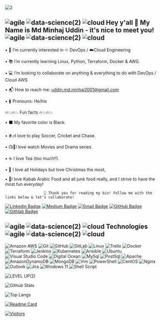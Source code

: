 

![2](https://user-images.githubusercontent.com/86624642/206302820-317bb90c-a45a-460f-bc03-63865a774f24.jpg)





       
## ![agile](https://user-images.githubusercontent.com/86624642/204691171-2ac8cf85-fec2-43da-a171-e16e3ff99610.png) ![data-science(2)](https://user-images.githubusercontent.com/86624642/204690893-ab0a64ea-d7c6-46c3-8ea2-cb4e0746e6a1.png) ![cloud](https://user-images.githubusercontent.com/86624642/204691021-eb7f8431-e850-4696-a02b-600e7f1f02f9.png) Hey y'all 👋 My Name is Md Minhaj Uddin - it's nice to meet you!![agile](https://user-images.githubusercontent.com/86624642/204691171-2ac8cf85-fec2-43da-a171-e16e3ff99610.png) ![data-science(2)](https://user-images.githubusercontent.com/86624642/204690893-ab0a64ea-d7c6-46c3-8ea2-cb4e0746e6a1.png) ![cloud](https://user-images.githubusercontent.com/86624642/204691021-eb7f8431-e850-4696-a02b-600e7f1f02f9.png)





•	👀 I’m currently interested in ♾️ DevOps / ☁️Cloud Engineering

•	📚 I’m currently learning Linux, Python, Terraform, Docker & AWS.

•	💻 I’m looking to collaborate on anything & everything to do with DevOps / Cloud AWS

•	📬 How to reach me: uddin.md.minhaj2001@gmail.com

•	🚺 Pronouns: He/his




🔥💥🔥💥 Fun facts 🔥💥🔥💥

•	⬛ My favorite color is Black.

•	⛹️‍♂️I love to play Soccer, Cricket and Chase.

•	📺🎥I love watch Movies and Drama series.

•	☕ I love Tea (too much!!).

•	🎄 I love all Holidays but love Christmas the most,

•	🍔I love Kabab Arabic Food and all junk food really, and I strive to have the most fun everyday!


                      💙 Thank you for reading my bio! Follow me with the links below & let's collaborate!



[![Linkedin Badge](https://img.shields.io/badge/Md%20M%20Uddin-blue?style=for-the-badge&logo=Linkedin&logoColor=white&link=https://www.linkedin.com/in/md-m-uddin-devops/)](https://www.linkedin.com/in/md-m-uddin-devops/)
[![Medium Badge](https://img.shields.io/badge/Md%20M%20Uddin-black?style=for-the-badge&logo=medium&logoColor=white&link=https://medium.com/@Md_M_Uddin)]( https://medium.com/@Md_M_Uddin)
[![Gmail Badge](https://img.shields.io/badge/-uddin.md.minhaj2001@gmail.com-c14438?style=for-the-badge&logo=Gmail&logoColor=white&link=mailto:uddin.md.minhaj2001@gmail.com)](mailto:uddin.md.minhaj2001@gmail.com)
[![GitHub Badge](https://img.shields.io/badge/-GitHub/Md%20M%20Uddin-black?style=for-the-badge&logo=github&logoColor=white/Md%20M%20Uddin-12100E?style=flat-square&logo=gitlab&logoColor=white&link=https://-github.com%20Md-M-Uddi)](https://github.com/Md-M-Uddi)
[![Githlab Badge](https://img.shields.io/badge/-Gitlab%20Md%20M%20Uddin-E44C30?style=for-the-badge&logo=gitlab&logoColor=white=gitlab&logoColor=white=gitlab&logoColor=white/Md%20M%20Uddin-12100E?style=flat-square&logo=gitlab&logoColor=white&link=https://gitlab/Md_M_Uddin)](https://gitlab.com/Md_M_Uddin)




## ![agile](https://user-images.githubusercontent.com/86624642/204691171-2ac8cf85-fec2-43da-a171-e16e3ff99610.png) ![data-science(2)](https://user-images.githubusercontent.com/86624642/204690893-ab0a64ea-d7c6-46c3-8ea2-cb4e0746e6a1.png) ![cloud](https://user-images.githubusercontent.com/86624642/204691021-eb7f8431-e850-4696-a02b-600e7f1f02f9.png)                                                                                                                                                                                     Technologies ![agile](https://user-images.githubusercontent.com/86624642/204691171-2ac8cf85-fec2-43da-a171-e16e3ff99610.png) ![data-science(2)](https://user-images.githubusercontent.com/86624642/204690893-ab0a64ea-d7c6-46c3-8ea2-cb4e0746e6a1.png) ![cloud](https://user-images.githubusercontent.com/86624642/204691021-eb7f8431-e850-4696-a02b-600e7f1f02f9.png)  



![Amazon AWS](https://img.shields.io/badge/Amazon_AWS-FF9900?style=for-the-badge&logo=amazonaws&logoColor=white)
![Git](https://img.shields.io/badge/-Git-black?style=for-the-badge&logo=git)
![GitHub](https://img.shields.io/badge/-GitHub-181717?style=for-the-badge&logo=github)
![GitLab](https://img.shields.io/badge/gitlab-%23181717.svg?style=for-the-badge&logo=gitlab&logoColor=white)
![Linux](https://img.shields.io/badge/Linux-FCC624?style=for-the-badge&logo=linux&logoColor=black)
![Trello](https://img.shields.io/badge/Trello-%23026AA7.svg?style=for-the-badge&logo=Trello&logoColor=white)
![Docker](https://img.shields.io/badge/docker-%230db7ed.svg?style=for-the-badge&logo=docker&logoColor=white)
![Terraform](https://img.shields.io/badge/terraform-%235835CC.svg?style=for-the-badge&logo=terraform&logoColor=white)
![Jenkins](https://img.shields.io/badge/jenkins-%232C5263.svg?style=for-the-badge&logo=jenkins&logoColor=white)
![Kubernetes](https://img.shields.io/badge/kubernetes-%23326ce5.svg?style=for-the-badge&logo=kubernetes&logoColor=white)
![Ansible](https://img.shields.io/badge/ansible-%231A1918.svg?style=for-the-badge&logo=ansible&logoColor=white)
![Ubuntu](https://img.shields.io/badge/Ubuntu-E95420?style=for-the-badge&logo=ubuntu&logoColor=white)
![Visual Studio Code](https://img.shields.io/badge/Visual%20Studio%20Code-0078d7.svg?style=for-the-badge&logo=visual-studio-code&logoColor=white)
![Digital Ocean](https://img.shields.io/badge/Digital_Ocean-0080FF?style=for-the-badge&logo=DigitalOcean&logoColor=white)
![MySql](https://img.shields.io/badge/MySQL-005C84?style=for-the-badge&logo=mysql&logoColor=white)
![PostSql](https://img.shields.io/badge/PostgreSQL-316192?style=for-the-badge&logo=postgresql&logoColor=white)
![Apache](https://img.shields.io/badge/Apache-D22128?style=for-the-badge&logo=Apache&logoColor=white)
![AmazonDynamoDB](https://img.shields.io/badge/Amazon%20DynamoDB-4053D6?style=for-the-badge&logo=Amazon%20DynamoDB&logoColor=white)
![MongoDB](https://img.shields.io/badge/MongoDB-%234ea94b.svg?style=for-the-badge&logo=mongodb&logoColor=white)
![Vim](https://img.shields.io/badge/VIM-%2311AB00.svg?style=for-the-badge&logo=vim&logoColor=white)
![PowerShell](https://img.shields.io/badge/PowerShell-%235391FE.svg?style=for-the-badge&logo=powershell&logoColor=white)
![CentOS](https://img.shields.io/badge/Cent%20OS-002260?style=for-the-badge&logo=centos&logoColor=F0F0F0)
![Nginx](https://img.shields.io/badge/nginx-%23009639.svg?style=for-the-badge&logo=nginx&logoColor=white)
![Outlook](https://img.shields.io/badge/Microsoft_Outlook-0078D4?style=for-the-badge&logo=microsoft-outlook&logoColor=white)
![Jira](https://img.shields.io/badge/jira-%230A0FFF.svg?style=for-the-badge&logo=jira&logoColor=white)
![Windows 11](https://img.shields.io/badge/Windows%2011-%230079d5.svg?style=for-the-badge&logo=Windows%2011&logoColor=white)
![Shell Script](https://img.shields.io/badge/shell_script-%23121011.svg?style=for-the-badge&logo=gnu-bash&logoColor=white)

![LEVEL UP(2)](https://user-images.githubusercontent.com/86624642/205420807-1d0fd7f7-d505-4148-9e5a-d496457a1bbb.jpg)


![Github Stats](https://github-readme-stats.vercel.app/api?username=Md-M-Uddi&count_private=true&show_icons=true&include_all_commits=true&theme=highcontrast)

![Top Langs](https://github-readme-stats.vercel.app/api/top-langs/?username=Md-M-Uddi&hide=TeX&layout=compact&theme=highcontrast)

[![Readme Card](https://github-readme-stats.vercel.app/api/pin/?username=anuraghazra&repo=github-readme-stats&TeX&layout=compact&theme=dark)](https://github.com/anuraghazra/github-readme-stats)

[![Visitors](https://api.visitorbadge.io/api/visitors?path=Md-M-Uddi%2FMd-M-Uddi&label=VISITORS&countColor&theme&for-the-badge&logo=highcontrast)](https://visitorbadge.io/status?path=Md-M-Uddi%2Md-M-Uddi)


